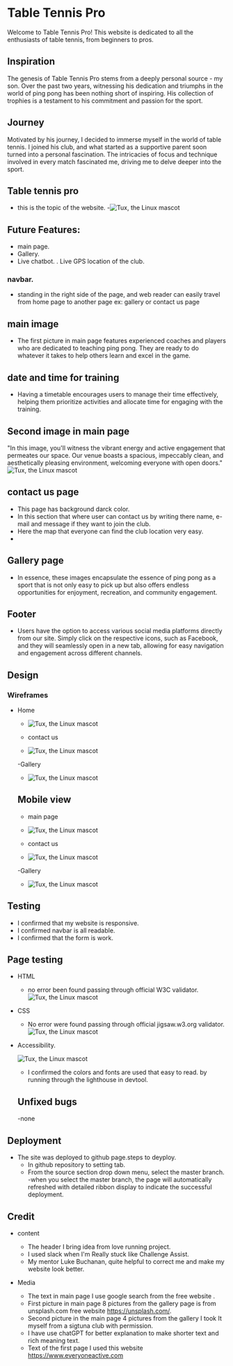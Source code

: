 
# Table Tennis Pro
Welcome to Table Tennis Pro! This website is dedicated to all the enthusiasts of table tennis, from beginners to pros.

## Inspiration
The genesis of Table Tennis Pro stems from a deeply personal source - my son. Over the past two years, witnessing his dedication and triumphs in the world of ping pong has been nothing short of inspiring. His collection of trophies is a testament to his commitment and passion for the sport.

## Journey
Motivated by his journey, I decided to immerse myself in the world of table tennis. I joined his club, and what started as a supportive parent soon turned into a personal fascination. The intricacies of focus and technique involved in every match fascinated me, driving me to delve deeper into the sport.

## Table tennis pro
* this is the topic of the website.
-![Tux, the Linux mascot](/assets/images/responsive.png)

## Future Features:
- main page.
- Gallery.
- Live chatbot.
. Live GPS location of the club.
### navbar.
* standing in the right side of the page, and web reader can easily travel from home page to another page ex: gallery or contact us page

## main image
- The first picture in main page features experienced coaches and players who are dedicated to teaching ping pong. They are ready to do whatever it takes to help others learn and excel in the game.


## date and time for training
* Having a timetable encourages users to manage their time effectively, helping them prioritize activities and allocate time for engaging with the training.



## Second image in main page

 "In this image, you'll witness the vibrant energy and active engagement that permeates our space. Our venue boasts a spacious, impeccably clean, and aesthetically pleasing environment, welcoming everyone with open doors."
  ![Tux, the Linux mascot](/assets/images/training-time.jpg)

## contact us page
 - This page has background darck color.
- In this section that where user can contact us by writing there name, e-mail and message if they want to join the club.
- Here the map that everyone can find the club location very easy.
-


## Gallery page

- In essence, these images encapsulate the essence of ping pong as a sport that is not only easy to pick up but also offers endless opportunities for enjoyment, recreation, and community engagement.



## Footer
- Users have the option to access various social media platforms directly from our site. Simply click on the respective icons, such as Facebook, and they will seamlessly open in a new tab, allowing for easy navigation and engagement across different channels.

## Design 

### Wireframes
- Home
    - ![Tux, the Linux mascot](/assets/images/first.diagram.png)

    - contact us

    - ![Tux, the Linux mascot](/assets/images/second.diagram.2.png)

    -Gallery

    - ![Tux, the Linux mascot](/assets/images/third.diagram.png)

    ## Mobile view
    - main page
     - ![Tux, the Linux mascot](/assets/images/wireframes.mobile.1.png)


    - contact us 
    - ![Tux, the Linux mascot](/assets/images/wireframes.contact.pagemobile.1.png)

    -Gallery
     - ![Tux, the Linux mascot](/assets/images/Wireframes.gallery.mobile.png)








## Testing 
- I confirmed that my website is responsive.
- I confirmed navbar is all readable.
- I confirmed that the form is work. 

## Page testing
- HTML
    - no error been found passing through official W3C validator. 
    ![Tux, the Linux mascot](/assets/images/index.html-validate.png)
- CSS     
    - No error were found passing through official jigsaw.w3.org
      validator.![Tux, the Linux mascot](/assets/images/css-validate.new.png)

 - Accessibility.

    ![Tux, the Linux mascot](/assets/images/lighthouse.img.png)

    - I confirmed the colors and fonts are used that easy to read. by running through the lighthouse in devtool. 
    ## Unfixed bugs
    -none
## Deployment
- The site was deployed to github page.steps to deyploy.
   - In github repository to setting tab.
   - From the source section drop down menu, select the master branch.
   -when you select the master branch, the page will automatically refreshed with detailed ribbon display to indicate the successful deployment.
## Credit
- content
   - The header I bring idea from love running project.
   - I used slack when I'm Really stuck like Challenge Assist.
   -  My mentor Luke Buchanan, quite helpful to correct me and make my website look better.
   
- Media
   
   - The text in main page I use google search from the free website .
   - First picture in main page 8 pictures from the gallery page is from unsplash.com free website https://unsplash.com/.
   - Second picture in the main page 4 pictures from the gallery I took It myself from a sigtuna club with permission.
   - I have use chatGPT for better explanation to make shorter text and rich meaning text.
   - Text of the first page I used this website https://www.everyoneactive.com











































